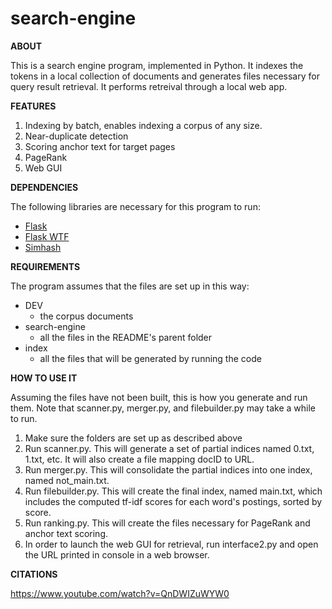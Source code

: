 # search-engine
**ABOUT**

This is a search engine program, implemented in Python. It indexes the tokens in a local collection of documents and generates files necessary for query result retrieval. It performs retreival through a local web app.

**FEATURES**
1. Indexing by batch, enables indexing a corpus of any size.
1. Near-duplicate detection
1. Scoring anchor text for target pages
1. PageRank
1. Web GUI

**DEPENDENCIES**

The following libraries are necessary for this program to run:
* [Flask](https://palletsprojects.com/p/flask/)
* [Flask WTF](https://flask-wtf.readthedocs.io/en/stable/)
* [Simhash](https://leons.im/posts/a-python-implementation-of-simhash-algorithm/)

**REQUIREMENTS**

The program assumes that the files are set up in this way:
* DEV
  * the corpus documents
* search-engine
  * all the files in the README's parent folder
* index
  * all the files that will be generated by running the code


**HOW TO USE IT**

Assuming the files have not been built, this is how you generate and run them. Note that scanner.py, merger.py, and filebuilder.py may take a while to run.
1. Make sure the folders are set up as described above
1. Run scanner.py. This will generate a set of partial indices named 0.txt, 1.txt, etc. It will also create a file mapping docID to URL.
1. Run merger.py. This will consolidate the partial indices into one index, named not_main.txt.
1. Run filebuilder.py. This will create the final index, named main.txt, which includes the computed tf-idf scores for each word's postings, sorted by score.
1. Run ranking.py. This will create the files necessary for PageRank and anchor text scoring.
1. In order to launch the web GUI for retrieval, run interface2.py and open the URL printed in console in a web browser.

 

**CITATIONS**

https://www.youtube.com/watch?v=QnDWIZuWYW0
